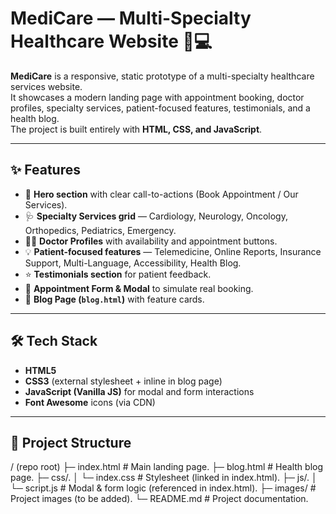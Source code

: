 # MediCare — Multi-Specialty Healthcare Website 🏥💻

**MediCare** is a responsive, static prototype of a multi-specialty healthcare services website.  
It showcases a modern landing page with appointment booking, doctor profiles, specialty services, patient-focused features, testimonials, and a health blog.  
The project is built entirely with **HTML, CSS, and JavaScript**.  

---

## ✨ Features
- 🎯 **Hero section** with clear call-to-actions (Book Appointment / Our Services).  
- 🩺 **Specialty Services grid** — Cardiology, Neurology, Oncology, Orthopedics, Pediatrics, Emergency.  
- 👨‍⚕️ **Doctor Profiles** with availability and appointment buttons.  
- 💡 **Patient-focused features** — Telemedicine, Online Reports, Insurance Support, Multi-Language, Accessibility, Health Blog.  
- ⭐ **Testimonials section** for patient feedback.  
- 📅 **Appointment Form & Modal** to simulate real booking.  
- 📰 **Blog Page (`blog.html`)** with feature cards.  

---

## 🛠️ Tech Stack
- **HTML5**  
- **CSS3** (external stylesheet + inline in blog page)  
- **JavaScript (Vanilla JS)** for modal and form interactions  
- **Font Awesome** icons (via CDN)  

---

## 📂 Project Structure
/ (repo root)
├─ index.html # Main landing page.
├─ blog.html # Health blog page.
├─ css/.
│ └─ index.css # Stylesheet (linked in index.html).
├─ js/.
│ └─ script.js # Modal & form logic (referenced in index.html).
├─ images/ # Project images (to be added).
└─ README.md # Project documentation.
